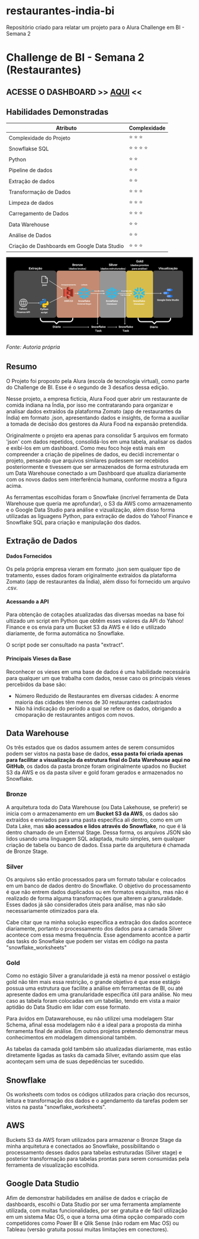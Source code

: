 # restaurantes-india-bi
Repositório criado para relatar um projeto para o Alura Challenge em BI - Semana 2
# Challenge de BI - Semana 2 (Restaurantes)

## ACESSE O DASHBOARD >> [AQUI](https://datastudio.google.com/reporting/a6749a13-527d-4dd7-83bf-5ac34b44d51f/page/p_0qnkgjd1tc "Projeto Alura Food") <<

## Habilidades Demonstradas

Atributo | Complexidade
-------- | ------------
Complexidade do Projeto | ⭐️ ⭐️ ⭐️ 
Snowflakse SQL | ⭐️ ⭐️ ⭐️ ⭐️ 
Python | ⭐️ ⭐️ 
Pipeline de dados | ⭐️ ⭐️ 
Extração de dados | ⭐️ ⭐️ 
Transformação de Dados | ⭐️ ⭐️ ⭐️ 
Limpeza de dados | ⭐️ ⭐️ ⭐️ 
Carregamento de Dados | ⭐️ ⭐️ ⭐️ 
Data Warehouse | ⭐️ ⭐️ 
Análise de Dados | ⭐️ ⭐️ 
Criação de Dashboards em Google Data Studio | ⭐️ ⭐️ ⭐️ 

![picture alt](https://github.com/brunompagani/challenge-bi-restaurantes-india/blob/b7e10d0bae0ff428d483e542cd5cb3c318dc91be/git%20resouces/arquitetura-final.png)
###### Fonte: Autoria própria

## Resumo

O Projeto foi proposto pela Alura (escola de tecnologia virtual), como parte do Challenge de BI. Esse é o segundo de 3 desafios dessa edição.

Nesse projeto, a empresa fictícia, Alura Food quer abrir um restaurante de comida indiana na Índia, por isso me contratarando para organizar e analisar dados extraídos da plataforma Zomato (app de restaurantes da Índia) em formato .json, apresentando dados e insights, de forma a auxiliar a tomada de decisão dos gestores da Alura Food na expansão pretendida.

Originalmente o projeto era apenas para consolidar 5 arquivos em formato 'json' com dados repetidos, consolidá-los em uma tabela, analisar os dados e exibí-los em um dashboard. Como meu foco hoje está mais em compreender a criação de pipelines de dados, eu decidi incrementar o projeto, pensando que arquivos similares pudessem ser recebidos posteriormente e tivessem que ser armazenados de forma estruturada em um Data Warehouse conectado a um Dashboard que atualiza diariamente com os novos dados sem interferência humana, conforme mostra a figura acima. 

As ferramentas escolhidas foram o Snowflake (incrível ferramenta de Data Warehouse que queria me aprofundar), o S3 da AWS como armazenamento e o Google Data Studio para análise e vizualização, além disso forma utilizadas as liguagens Python, para extração de dados do Yahoo! Finance e Snowflake SQL para criação e manipulação dos dados.

## Extração de Dados

#### Dados Fornecidos

Os pela própria empresa vieram em formato .json sem qualquer tipo de tratamento, esses dados foram originalmente extraídos da plataforma Zomato (app de restaurantes da Índia), além disso foi fornecido um arquivo .csv.

#### Acessando a API

Para obtenção de cotações atualizadas das diversas moedas na base foi ultizado um script em Python que obtêm esses valores da API do Yahoo! Finance e os envia para um Bucket S3 da AWS e é lido e utilizado diariamente, de forma automática no Snowflake.

O script pode ser consultado na pasta "extract".

#### Principais Vieses da Base

Reconhecer os vieses em uma base de dados é uma habilidade necessária para qualquer um que trabalha com dados, nesse caso os principais vieses percebidos da base são:

- Número Reduzido de Restaurantes em diversas cidades: A enorme maioria das cidades têm menos de 30 restaurantes cadastrados
- Não há indicação do período a qual se refere os dados, obrigando a cmoparação de restaurantes antigos com novos.

## Data Warehouse

Os três estados que os dados assumem antes de serem consumidos podem ser vistos na pasta base de dados, **essa pasta foi criada apenas para facilitar a visualização da estrutura final do Data Warehouse aqui no GitHub**, os dados da pasta bronze foram originalmente upados no Bucket S3 da AWS e os da pasta silver e gold foram gerados e armazenados no Snowflake.

### Bronze

A arquitetura toda do Data Warehouse (ou Data Lakehouse, se preferir) se inicia com o armazenamento em um **Bucket S3 da AWS**, os dados são extraídos e enviados para uma pasta específica ali dentro, como em um Data Lake, mas **são acessados e lidos através do Snowflake**, no que é lá dentro chamado de um External Stage. Dessa forma, os arquivos JSON são lidos usando uma linguagem SQL adaptada, muito simples, sem qualquer criação de tabela ou banco de dados. Essa parte da arquitetura é chamada de Bronze Stage.

### Silver

Os arquivos são então processados para um formato tabular e colocados em um banco de dados dentro do Snowflake. O objetivo do processamento é que não entrem dados duplicados ou em formatos esquisitos, mas não é realizado de forma alguma transformações que alterem a granuralidade. Esses dados já são considerados úteis para análise, mas não são necessariamente otimizados para ela.

Cabe citar que na minha solução específica a extração dos dados acontece diariamente, portanto o processamento dos dados para a camada Silver acontece com essa mesma frequência. Esse agendamento acontce a partir das tasks do Snowflake que podem ser vistas em código na pasta "snowflake_worksheets"

### Gold

Como no estágio Silver a granularidade já está na menor possível o estágio gold não têm mais essa restrição, o grande objetivo é que esse estágio possua uma estrutura que facilite a análise em ferramentas de BI, ou até apresente dados em uma granularidade específica útil para análise. No meu caso as tabela foram colocadas em um tabelão, tendo em vista a maior aptidão do Data Studio em lidar com esse formato.

Para ávidos em Datawarehouse, eu não utilizei uma modelagem Star Schema, afinal essa modelagem não é a ideal para a proposta da minha ferramenta final de análise. Em outros projetos pretendo demonstrar meus conhecimentos em modelagem dimensional também.

As tabelas da camada gold também são atualizadas diariamente, mas estão diretamente ligadas as tasks da camada Silver, evitando assim que elas aconteçam sem uma de suas depedências ter sucedido.

## Snowflake

Os worksheets com todos os códigos utilizados para criação dos recursos, leitura e transformação dos dados e o agendamento da tarefas podem ser vistos na pasta "snowflake_worksheets".

## AWS
 
Buckets S3 da AWS foram utilizados para armazenar o Bronze Stage da minha arquitetura e conectados ao Snowflake, possibilitando o processamento desses dados para tabelas estruturadas (Silver stage) e posterior transformação para tabelas prontas para serem consumidas pela ferramenta de visualização escolhida.

## Google Data Studio

Afim de demonstrar habilidades em análise de dados e criação de dashboards, escolhi o Data Studio por ser uma ferramenta amplamente utilizada, com muitas funcionalidades, por ser gratuita e de fácil utilização em um sistema Mac OS, o que a torna uma ótima opção comparado com competidores como Power BI e Qlik Sense (não rodam em Mac OS) ou Tableau (versão gratuita possui muitas limitações em conectores).
